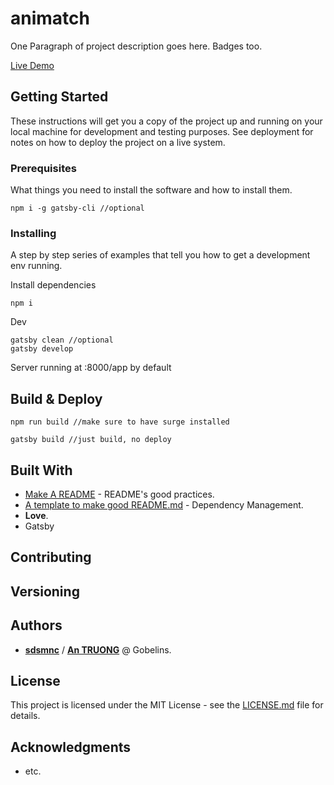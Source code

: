 # animatch

One Paragraph of project description goes here.
Badges too.

[Live Demo](https://animatch.surge.sh/app)

## Getting Started

These instructions will get you a copy of the project up and running on your local machine for development and testing purposes. See deployment for notes on how to deploy the project on a live system.

### Prerequisites

What things you need to install the software and how to install them.

```
npm i -g gatsby-cli //optional
```

### Installing

A step by step series of examples that tell you how to get a development env running.

Install dependencies

```
npm i
```

Dev

```
gatsby clean //optional
gatsby develop
```

Server running at :8000/app by default

## Build & Deploy

```
npm run build //make sure to have surge installed
```

```
gatsby build //just build, no deploy
```

## Built With

- [Make A README](https://www.makeareadme.com/) - README's good practices.
- [A template to make good README.md](https://gist.github.com/PurpleBooth/109311bb0361f32d87a2) - Dependency Management.
- **Love**.
- Gatsby

## Contributing

## Versioning

## Authors

- [**sdsmnc**](https://github.com/sdsmnc221) / [**An TRUONG**](https://antr.tech) @ Gobelins.

## License

This project is licensed under the MIT License - see the [LICENSE.md](LICENSE.md) file for details.

## Acknowledgments

- etc.
